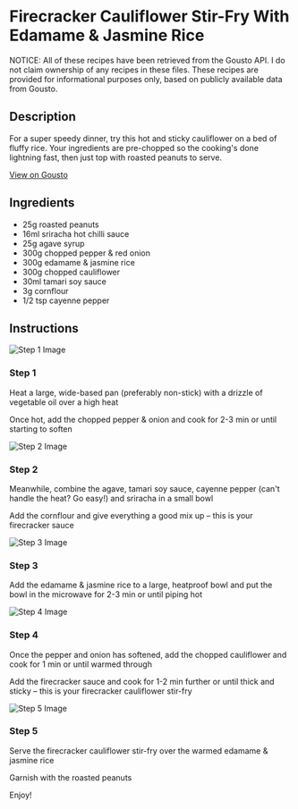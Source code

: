 # Firecracker Cauliflower Stir-Fry With Edamame & Jasmine Rice

NOTICE: All of these recipes have been retrieved from the Gousto API. I do not claim ownership of any recipes in these files. These recipes are provided for informational purposes only, based on publicly available data from Gousto.

## Description

For a super speedy dinner, try this hot and sticky cauliflower on a bed of fluffy rice. Your ingredients are pre-chopped so the cooking's done lightning fast, then just top with roasted peanuts to serve.

[View on Gousto](https://www.gousto.co.uk/recipes/cookbook/firecracker-cauliflower-stir-fry-with-edamame-jasmine-rice)

## Ingredients

- 25g roasted peanuts 
- 16ml sriracha hot chilli sauce 
- 25g agave syrup
- 300g chopped pepper & red onion
- 300g edamame & jasmine rice
- 300g chopped cauliflower
- 30ml tamari soy sauce
- 3g cornflour
- 1/2 tsp cayenne pepper

## Instructions

![Step 1 Image](https://production-media.gousto.co.uk/cms/recipe-step-image/step-1-1628761525546-x200.jpg)

### Step 1

Heat a large, wide-based pan (preferably non-stick) with a drizzle of vegetable oil over a high heat

Once hot, add the chopped pepper & onion and cook for 2-3 min or until starting to soften

![Step 2 Image](https://production-media.gousto.co.uk/cms/recipe-step-image/step-2-1628761533527-x200.jpg)

### Step 2

Meanwhile, combine the agave, tamari soy sauce, cayenne pepper (can't handle the heat? Go easy!) and sriracha in a small bowl

Add the cornflour and give everything a good mix up – this is your firecracker sauce

![Step 3 Image](https://production-media.gousto.co.uk/cms/recipe-step-image/step-3-1628761537040-x200.jpg)

### Step 3

Add the edamame & jasmine rice to a large, heatproof bowl and put the bowl in the microwave for 2-3 min or until piping hot

![Step 4 Image](https://production-media.gousto.co.uk/cms/recipe-step-image/step-4-1628761540968-x200.jpg)

### Step 4

Once the pepper and onion has softened, add the chopped cauliflower and cook for 1 min or until warmed through

Add the firecracker sauce and cook for 1-2 min further or until thick and sticky – this is your firecracker cauliflower stir-fry

![Step 5 Image](https://production-media.gousto.co.uk/cms/recipe-step-image/step-5-1628761546709-x200.jpg)

### Step 5

Serve the firecracker cauliflower stir-fry over the warmed edamame & jasmine rice

Garnish with the roasted peanuts

Enjoy!

